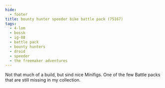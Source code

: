 ```yaml
---
hide:
  - footer
title: bounty hunter speeder bike battle pack (75167)
tags:
  - 4-lom
  - bossk
  - ig-88
  - battle pack
  - bounty hunters
  - droid
  - speeder
  - the freemaker adventures
---
```


Not that much of a build, but sind nice Minifigs. One of the few Battle packs that are still missing in my collection. 
